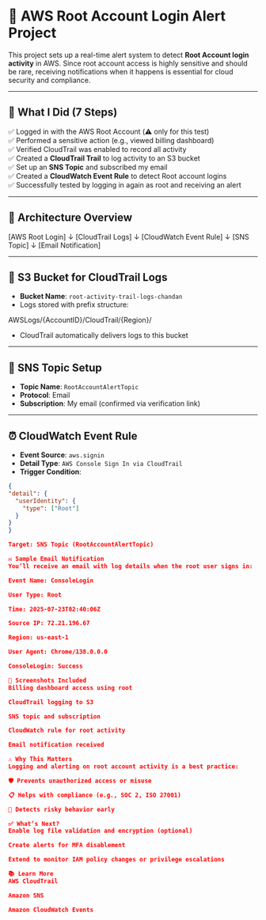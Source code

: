 # 🚨 AWS Root Account Login Alert Project

This project sets up a real-time alert system to detect **Root Account login activity** in AWS. Since root account access is highly sensitive and should be rare, receiving notifications when it happens is essential for cloud security and compliance.

---

## 🧠 What I Did (7 Steps)

✅ Logged in with the AWS Root Account (⚠️ only for this test)  
✅ Performed a sensitive action (e.g., viewed billing dashboard)  
✅ Verified CloudTrail was enabled to record all activity  
✅ Created a **CloudTrail Trail** to log activity to an S3 bucket  
✅ Set up an **SNS Topic** and subscribed my email  
✅ Created a **CloudWatch Event Rule** to detect Root account logins  
✅ Successfully tested by logging in again as root and receiving an alert

---

## 🧱 Architecture Overview

[AWS Root Login]
↓
[CloudTrail Logs]
↓
[CloudWatch Event Rule]
↓
[SNS Topic]
↓
[Email Notification]


---

## 📁 S3 Bucket for CloudTrail Logs

- **Bucket Name**: `root-activity-trail-logs-chandan`
- Logs stored with prefix structure:

AWSLogs/{AccountID}/CloudTrail/{Region}/

- CloudTrail automatically delivers logs to this bucket

---

## 🔔 SNS Topic Setup

- **Topic Name**: `RootAccountAlertTopic`
- **Protocol**: Email
- **Subscription**: My email (confirmed via verification link)

---

## ⏰ CloudWatch Event Rule

- **Event Source**: `aws.signin`  
- **Detail Type**: `AWS Console Sign In via CloudTrail`  
- **Trigger Condition**:
```json
{
"detail": {
  "userIdentity": {
    "type": ["Root"]
  }
}
}

Target: SNS Topic (RootAccountAlertTopic)

✉️ Sample Email Notification
You’ll receive an email with log details when the root user signs in:

Event Name: ConsoleLogin

User Type: Root

Time: 2025-07-23T02:40:06Z

Source IP: 72.21.196.67

Region: us-east-1

User Agent: Chrome/138.0.0.0

ConsoleLogin: Success

📸 Screenshots Included
Billing dashboard access using root

CloudTrail logging to S3

SNS topic and subscription

CloudWatch rule for root activity

Email notification received

⚠️ Why This Matters
Logging and alerting on root account activity is a best practice:

🛡️ Prevents unauthorized access or misuse

📋 Helps with compliance (e.g., SOC 2, ISO 27001)

🚨 Detects risky behavior early

✅ What’s Next?
Enable log file validation and encryption (optional)

Create alerts for MFA disablement

Extend to monitor IAM policy changes or privilege escalations

📚 Learn More
AWS CloudTrail

Amazon SNS

Amazon CloudWatch Events
